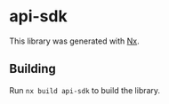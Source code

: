 # api-sdk

This library was generated with [Nx](https://nx.dev).

## Building

Run `nx build api-sdk` to build the library.
